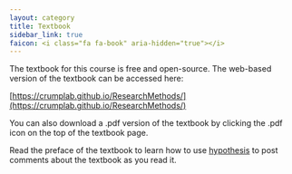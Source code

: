 ```yaml
---
layout: category
title: Textbook
sidebar_link: true
faicon: <i class="fa fa-book" aria-hidden="true"></i>
---
```


The textbook for this course is free and open-source. The web-based version of the textbook can be accessed here:

[https://crumplab.github.io/ResearchMethods/](https://crumplab.github.io/ResearchMethods/)

You can also download a .pdf version of the textbook by clicking the .pdf icon on the top of the textbook page.

Read the preface of the textbook to learn how to use [hypothesis](https://web.hypothes.is) to post comments about the textbook as you read it.
